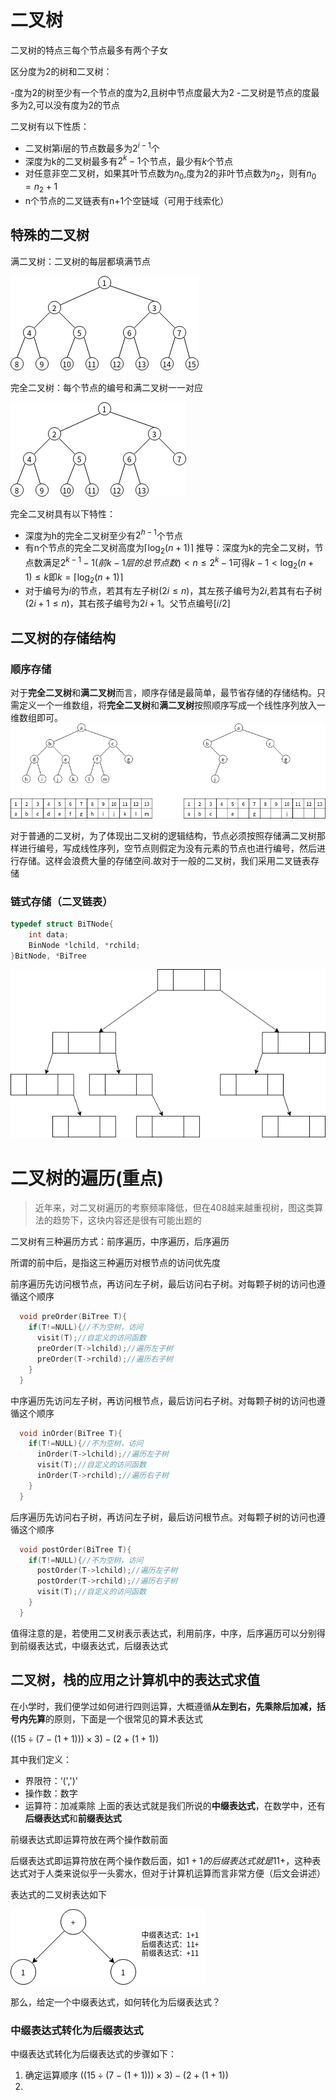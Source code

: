 # 二叉树

二叉树的特点三每个节点最多有两个子女

区分度为2的树和二叉树：

-度为2的树至少有一个节点的度为2,且树中节点度最大为2
-二叉树是节点的度最多为2,可以没有度为2的节点

二叉树有以下性质：

- 二叉树第i层的节点数最多为$2^{i-1}$个
- 深度为k的二叉树最多有$2^k-1$个节点，最少有$k$个节点
- 对任意非空二叉树，如果其叶节点数为$n_0$,度为2的非叶节点数为$n_2$，则有$n_0=n_2+1$
- n个节点的二叉链表有n+1个空链域（可用于线索化）

## 特殊的二叉树

满二叉树：二叉树的每层都填满节点

![fullBinTree](picture/TREE_fullBinTree.drawio.png)

完全二叉树：每个节点的编号和满二叉树一一对应

![completeBinTree](picture/TREE_completeBinTree.drawio.png)

完全二叉树具有以下特性：

- 深度为h的完全二叉树至少有$2^{h-1}$个节点
- 有n个节点的完全二叉树高度为$\lceil\log_2(n+1)\rceil$
  推导：深度为k的完全二叉树，节点数满足$2^{k-1}-1(前k-1层的总节点数)<n\le2^k-1$可得$k-1<\log_2(n+1)\le k$即$k=\lceil\log_2(n+1)\rceil$
- 对于编号为$i$的节点，若其有左子树$(2i\le n)$，其左孩子编号为$2i$,若其有右子树$(2i+1\le n)$，其右孩子编号为$2i+1$。父节点编号$[i/2]$
  
## 二叉树的存储结构

### 顺序存储

对于**完全二叉树**和**满二叉树**而言，顺序存储是最简单，最节省存储的存储结构。只需定义一个一维数组，将**完全二叉树**和**满二叉树**按照顺序写成一个线性序列放入一维数组即可。
![seqStorage](picture/TREE_sequentStorage.drawio.png)

对于普通的二叉树，为了体现出二叉树的逻辑结构，节点必须按照存储满二叉树那样进行编号，写成线性序列，空节点则假定为没有元素的节点也进行编号，然后进行存储。这样会浪费大量的存储空间.故对于一般的二叉树，我们采用二叉链表存储

### 链式存储（二叉链表）


~~~c
typedef struct BiTNode{
    int data;
    BinNode *lchild, *rchild;
}BitNode, *BiTree
~~~

![linkStorage](picture/TREE_binNodeStorage.drawio.png)

# 二叉树的遍历(重点)

> 近年来，对二叉树遍历的考察频率降低，但在408越来越重视树，图这类算法的趋势下，这块内容还是很有可能出题的

二叉树有三种遍历方式：前序遍历，中序遍历，后序遍历

所谓的前中后，是指这三种遍历对根节点的访问优先度

前序遍历先访问根节点，再访问左子树，最后访问右子树。对每颗子树的访问也遵循这个顺序

~~~c
  void preOrder(BiTree T){
    if(T!=NULL){//不为空树，访问
      visit(T);//自定义的访问函数
      preOrder(T->lchild);//遍历左子树
      preOrder(T->rchild);//遍历右子树
    }
  }
~~~

中序遍历先访问左子树，再访问根节点，最后访问右子树。对每颗子树的访问也遵循这个顺序

~~~c
  void inOrder(BiTree T){
    if(T!=NULL){//不为空树，访问
      inOrder(T->lchild);//遍历左子树
      visit(T);//自定义的访问函数
      inOrder(T->rchild);//遍历右子树
    }
  }
~~~

后序遍历先访问右子树，再访问左子树，最后访问根节点。对每颗子树的访问也遵循这个顺序

~~~c
  void postOrder(BiTree T){
    if(T!=NULL){//不为空树，访问
      postOrder(T->lchild);//遍历左子树
      postOrder(T->rchild);//遍历右子树
      visit(T);//自定义的访问函数
    }
  }
~~~

值得注意的是，若使用二叉树表示表达式，利用前序，中序，后序遍历可以分别得到前缀表达式，中缀表达式，后缀表达式

## 二叉树，栈的应用之计算机中的表达式求值

在小学时，我们便学过如何进行四则运算，大概遵循**从左到右，先乘除后加减，括号内先算**的原则，下面是一个很常见的算术表达式

$((15\div(7-(1+1)))\times3)-(2+(1+1))$

其中我们定义：

- 界限符：‘(',')'
- 操作数：数字
- 运算符：加减乘除
上面的表达式就是我们所说的**中缀表达式**，在数学中，还有**后缀表达式**和**前缀表达式**

前缀表达式即运算符放在两个操作数前面

后缀表达式即运算符放在两个操作数后面，如$1+1的后缀表达式就是11+$，这种表达式对于人类来说似乎一头雾水，但对于计算机运算而言非常方便（后文会讲述）

表达式的二叉树表达如下

![RPN](picture/stack_RPN.drawio.png)


那么，给定一个中缀表达式，如何转化为后缀表达式？

### 中缀表达式转化为后缀表达式

中缀表达式转化为后缀表达式的步骤如下：

1. 确定运算顺序
   $((15\div(7-(1+1)))\times3)-(2+(1+1))$
2. 